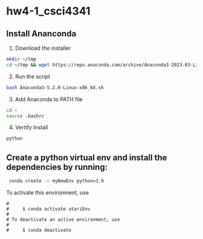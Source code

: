 # hw4-1_csci4341

## Install Ananconda

1. Download the installer
```bash
mkdir ~/tmp
cd ~/tmp && wget https://repo.anaconda.com/archive/Anaconda3-2023.03-Linux-x86_64.sh
```

2. Run the script

```bash
bash Anaconda3-5.2.0-Linux-x86_64.sh
```
3. Add Anaconda to PATH file

```bash
cd ~
source .bashrc
```
4. Vertify Install

```bash
python
```

## Create a python virtual env and install the dependencies by running:
```bash
 conda create -n myNewEnv python=3.9
```
To activate this environment, use
```
#
#     $ conda activate atariEnv
#
# To deactivate an active environment, use
#
#     $ conda deactivate
```
